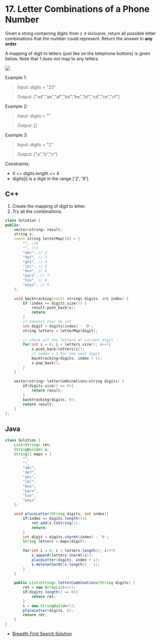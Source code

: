 # 17. Letter Combinations of a Phone Number

Given a string containing digits from `2-9` inclusive, return all possible letter combinations that the number could represent. Return the answer in **any order**.

A mapping of digit to letters (just like on the telephone buttons) is given below. Note that 1 does not map to any letters.

![](https://upload.wikimedia.org/wikipedia/commons/thumb/7/73/Telephone-keypad2.svg/200px-Telephone-keypad2.svg.png)

Example 1:

> Input: digits = "23"
> 
> Output: ["ad","ae","af","bd","be","bf","cd","ce","cf"]

Example 2:

> Input: digits = ""
> 
> Output: []

Example 3:

> Input: digits = "2"
> 
> Output: ["a","b","c"]

Constraints:

* 0 <= digits.length <= 4
* digits[i] is a digit in the range ['2', '9'].

## C++

1) Create the mapping of digit to letter.
2) Try all the combinations.
```c++
class Solution {
public:
    vector<string> result;
    string s;
    const string letterMap[10] = {
        "", //0
        "", //1
        "abc", // 2
        "def", // 3
        "ghi", // 4
        "jkl", // 5
        "mno", // 6
        "pqrs", // 7
        "tuv", // 8
        "wxyz", // 9        
    };
    
    void backtracking(const string& digits, int index) {
        if (index == digits.size()) {
            result.push_back(s);
            return;
        }
        // convert char to int
        int digit = digits[index] - '0';
        string letters = letterMap[digit];
        
        // check all the letters of current digit
        for(int i = 0; i < letters.size(); i++){
            s.push_back(letters[i]);
            // index + 1 for the next digit
            backtracking(digits, index + 1);
            s.pop_back();
        }
    }
    
    vector<string> letterCombinations(string digits) {
        if(digits.size() == 0){
            return result;
        }
        backtracking(digits, 0);
        return result;
    }
};
```

## Java

```Java
class Solution {
    List<String> ret;
    StringBuilder s;
    String[] maps = {
        "",
        "",
        "abc",
        "def",
        "ghi",
        "jkl",
        "mno",
        "pqrs",
        "tuv",
        "wxyz"
    };
    
    void placeLetter(String digits, int index){
        if(index == digits.length()){
            ret.add(s.toString());
            return;
        }
        int digit = digits.charAt(index) - '0';
        String letters = maps[digit];
        
        for(int i = 0; i < letters.length(); i++){
            s.append(letters.charAt(i));
            placeLetter(digits, index + 1);
            s.deleteCharAt(s.length() - 1);
        }
    }
    
    public List<String> letterCombinations(String digits) {
        ret = new ArrayList<>();
        if(digits.length() == 0){
            return ret;
        }
        s = new StringBuilder();
        placeLetter(digits, 0);
        return ret;           
    }
}
```

* [Breadth First Search Solution](../breadth-first-search/17.-letter-combinations-of-a-phone-number.md)

